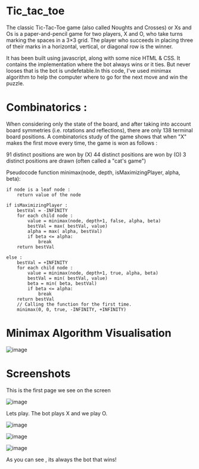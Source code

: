 # Tic_tac_toe
The classic Tic-Tac-Toe game (also called Noughts and Crosses) or Xs and Os is a paper-and-pencil game for two players, X and O, who take turns marking the spaces in a 3×3 grid. The player who succeeds in placing three of their marks in a horizontal, vertical, or diagonal row is the winner.

It has been built using javascript, along with some nice HTML & CSS. It contains the implementation where the bot always wins or it ties. But never looses that is the bot is undefetable.In this code, I've used minimax algorithm to help the computer where to go for the next move and win the puzzle.

# Combinatorics :
When considering only the state of the board, and after taking into account board symmetries (i.e. rotations and reflections), there are only 138 terminal board positions. A combinatorics study of the game shows that when "X" makes the first move every time, the game is won as follows :

91 distinct positions are won by (X)
44 distinct positions are won by (O)
3 distinct positions are drawn (often called a "cat's game")

Pseudocode
function minimax(node, depth, isMaximizingPlayer, alpha, beta):

    if node is a leaf node :
        return value of the node
    
    if isMaximizingPlayer :
        bestVal = -INFINITY 
        for each child node :
            value = minimax(node, depth+1, false, alpha, beta)
            bestVal = max( bestVal, value) 
            alpha = max( alpha, bestVal)
            if beta <= alpha:
                break
        return bestVal

    else :
        bestVal = +INFINITY 
        for each child node :
            value = minimax(node, depth+1, true, alpha, beta)
            bestVal = min( bestVal, value) 
            beta = min( beta, bestVal)
            if beta <= alpha:
                break
        return bestVal
        // Calling the function for the first time.
        minimax(0, 0, true, -INFINITY, +INFINITY)

# Minimax Algorithm Visualisation
![image](https://user-images.githubusercontent.com/76108859/133998104-faf8a395-4bb4-4bdb-b9b7-b5700b82621a.png)

# Screenshots

This is the first page we see on the screen


![image](https://user-images.githubusercontent.com/76108859/133998431-0cdfe3d0-3a94-4414-89e1-1b13e7548741.png)

Lets play. The bot plays X and we play O.

![image](https://user-images.githubusercontent.com/76108859/133998601-0d71aa85-5ec0-4b1c-92bf-988a84466c6e.png)


![image](https://user-images.githubusercontent.com/76108859/133998742-e5f15f48-92a1-4bb9-b8aa-bd5b5d04de79.png)


![image](https://user-images.githubusercontent.com/76108859/133998817-1405c791-0011-406d-b1fd-8f879f06d42f.png)


As you can see , its always the bot that wins!

